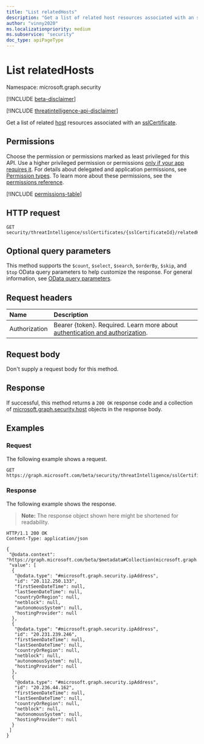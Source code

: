 ```yaml
---
title: "List relatedHosts"
description: "Get a list of related host resources associated with an sslCertificate."
author: "vinny2020"
ms.localizationpriority: medium
ms.subservice: "security"
doc_type: apiPageType
---
```


# List relatedHosts
Namespace: microsoft.graph.security

[!INCLUDE [beta-disclaimer](../../includes/beta-disclaimer.md)]

[!INCLUDE [threatintelligence-api-disclaimer](../../includes/threatintelligence-api-disclaimer.md)]

Get a list of related [host](../resources/security-host.md) resources associated with an [sslCertificate](../resources/security-sslcertificate.md).

## Permissions
Choose the permission or permissions marked as least privileged for this API. Use a higher privileged permission or permissions [only if your app requires it](/graph/permissions-overview#best-practices-for-using-microsoft-graph-permissions). For details about delegated and application permissions, see [Permission types](/graph/permissions-overview#permission-types). To learn more about these permissions, see the [permissions reference](/graph/permissions-reference).

<!-- { "blockType": "permissions", "name": "security_host_list_relatedhosts" } -->
[!INCLUDE [permissions-table](../includes/permissions/security-threatintelligence-list-relatedhosts-permissions.md)]

## HTTP request
<!-- {
  "blockType": "ignored"
}
-->
``` http
GET security/threatIntelligence/sslCertificates/{sslCertificateId}/relatedHosts
```

## Optional query parameters

This method supports the `$count`, `$select`, `$search`, `$orderBy`, `$skip`, and `$top` OData query parameters to help customize the response. For general information, see [OData query parameters](/graph/query-parameters).

## Request headers
|Name|Description|
|:---|:---|
|Authorization|Bearer {token}. Required. Learn more about [authentication and authorization](/graph/auth/auth-concepts).|

## Request body
Don't supply a request body for this method.

## Response
If successful, this method returns a `200 OK` response code and a collection of [microsoft.graph.security.host](../resources/security-host.md) objects in the response body.

## Examples

### Request

The following example shows a request.
<!-- {
  "blockType": "request",
  "name": "list_relatedHost",
  "sampleKeys": ["Yzc3Y2YxMWYyYjY5MGVmZjYx3UJJSPlMDkzODUyYg=="]
}
-->
``` http
GET https://graph.microsoft.com/beta/security/threatIntelligence/sslCertificates/Yzc3Y2YxMWYyYjY5MGVmZjYx3UJJSPlMDkzODUyYg==/relatedHosts
```

### Response
The following example shows the response.
>**Note:** The response object shown here might be shortened for readability.
<!-- {
  "blockType": "response",
  "truncated": true,
  "@odata.type": "Collection(microsoft.graph.security.hostPair)"
}
-->
``` http
HTTP/1.1 200 OK
Content-Type: application/json

{
 "@odata.context": "https://graph.microsoft.com/beta/$metadata#Collection(microsoft.graph.security.host)",
 "value": [
  {
   "@odata.type": "#microsoft.graph.security.ipAddress",
   "id": "20.112.250.133",
   "firstSeenDateTime": null,
   "lastSeenDateTime": null,
   "countryOrRegion": null,
   "netblock": null,
   "autonomousSystem": null,
   "hostingProvider": null
  },
  {
   "@odata.type": "#microsoft.graph.security.ipAddress",
   "id": "20.231.239.246",
   "firstSeenDateTime": null,
   "lastSeenDateTime": null,
   "countryOrRegion": null,
   "netblock": null,
   "autonomousSystem": null,
   "hostingProvider": null
  },
  {
   "@odata.type": "#microsoft.graph.security.ipAddress",
   "id": "20.236.44.162",
   "firstSeenDateTime": null,
   "lastSeenDateTime": null,
   "countryOrRegion": null,
   "netblock": null,
   "autonomousSystem": null,
   "hostingProvider": null
  }
 ]
}
```
